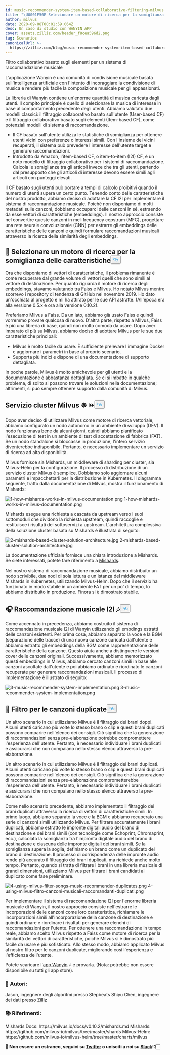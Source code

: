 ```yaml
---
id: music-recommender-system-item-based-collaborative-filtering-milvus.md
title: "\U0001F50E Selezionare un motore di ricerca per la somiglianza delle caratteristiche"
author: milvus
date: 2020-09-08T00:01:59.064Z
desc: Un caso di studio con WANYIN APP
cover: assets.zilliz.com/header_f8cea596d2.png
tag: Scenarios
canonicalUrl: >-
  https://zilliz.com/blog/music-recommender-system-item-based-collaborative-filtering-milvus
---
```

<custom-h1>Filtro collaborativo basato sugli elementi per un sistema di raccomandazione musicale</custom-h1><p>L'applicazione Wanyin è una comunità di condivisione musicale basata sull'intelligenza artificiale con l'intento di incoraggiare la condivisione di musica e rendere più facile la composizione musicale per gli appassionati.</p>
<p>La libreria di Wanyin contiene un'enorme quantità di musica caricata dagli utenti. Il compito principale è quello di selezionare la musica di interesse in base al comportamento precedente degli utenti. Abbiamo valutato due modelli classici: il filtraggio collaborativo basato sull'utente (User-based CF) e il filtraggio collaborativo basato sugli elementi (Item-based CF), come potenziali modelli di sistema di raccomandazione.</p>
<ul>
<li>Il CF basato sull'utente utilizza le statistiche di somiglianza per ottenere utenti vicini con preferenze o interessi simili. Con l'insieme dei vicini recuperati, il sistema può prevedere l'interesse dell'utente target e generare raccomandazioni.</li>
<li>Introdotto da Amazon, l'item-based CF, o item-to-item (I2I) CF, è un noto modello di filtraggio collaborativo per i sistemi di raccomandazione. Calcola le somiglianze tra gli articoli invece che tra gli utenti, partendo dal presupposto che gli articoli di interesse devono essere simili agli articoli con punteggi elevati.</li>
</ul>
<p>Il CF basato sugli utenti può portare a tempi di calcolo proibitivi quando il numero di utenti supera un certo punto. Tenendo conto delle caratteristiche del nostro prodotto, abbiamo deciso di adottare la CF I2I per implementare il sistema di raccomandazione musicale. Poiché non disponiamo di molti metadati sulle canzoni, dobbiamo occuparci delle canzoni in sé, estraendo da esse vettori di caratteristiche (embeddings). Il nostro approccio consiste nel convertire queste canzoni in mel-frequency cepstrum (MFC), progettare una rete neurale convoluzionale (CNN) per estrarre gli embeddings delle caratteristiche delle canzoni e quindi formulare raccomandazioni musicali attraverso la ricerca della similarità degli embeddings.</p>
<h2 id="🔎-Select-an-embedding-similarity-search-engine" class="common-anchor-header">🔎 Selezionare un motore di ricerca per la somiglianza delle caratteristiche<button data-href="#🔎-Select-an-embedding-similarity-search-engine" class="anchor-icon" translate="no">
      <svg translate="no"
        aria-hidden="true"
        focusable="false"
        height="20"
        version="1.1"
        viewBox="0 0 16 16"
        width="16"
      >
        <path
          fill="#0092E4"
          fill-rule="evenodd"
          d="M4 9h1v1H4c-1.5 0-3-1.69-3-3.5S2.55 3 4 3h4c1.45 0 3 1.69 3 3.5 0 1.41-.91 2.72-2 3.25V8.59c.58-.45 1-1.27 1-2.09C10 5.22 8.98 4 8 4H4c-.98 0-2 1.22-2 2.5S3 9 4 9zm9-3h-1v1h1c1 0 2 1.22 2 2.5S13.98 12 13 12H9c-.98 0-2-1.22-2-2.5 0-.83.42-1.64 1-2.09V6.25c-1.09.53-2 1.84-2 3.25C6 11.31 7.55 13 9 13h4c1.45 0 3-1.69 3-3.5S14.5 6 13 6z"
        ></path>
      </svg>
    </button></h2><p>Ora che disponiamo di vettori di caratteristiche, il problema rimanente è come recuperare dal grande volume di vettori quelli che sono simili al vettore di destinazione. Per quanto riguarda il motore di ricerca degli embeddings, stavamo valutando tra Faiss e Milvus. Ho notato Milvus mentre scorrevo i repository di tendenza di GitHub nel novembre 2019. Ho dato un'occhiata al progetto e mi ha attirato per le sue API astratte. (All'epoca era alla versione 0.5.x e ora alla versione 0.10.2).</p>
<p>Preferiamo Milvus a Faiss. Da un lato, abbiamo già usato Faiss e quindi vorremmo provare qualcosa di nuovo. D'altra parte, rispetto a Milvus, Faiss è più una libreria di base, quindi non molto comoda da usare. Dopo aver imparato di più su Milvus, abbiamo deciso di adottare Milvus per le sue due caratteristiche principali:</p>
<ul>
<li>Milvus è molto facile da usare. È sufficiente prelevare l'immagine Docker e aggiornare i parametri in base al proprio scenario.</li>
<li>Supporta più indici e dispone di una documentazione di supporto dettagliata.</li>
</ul>
<p>In poche parole, Milvus è molto amichevole per gli utenti e la documentazione è abbastanza dettagliata. Se ci si imbatte in qualche problema, di solito si possono trovare le soluzioni nella documentazione; altrimenti, si può sempre ottenere supporto dalla comunità di Milvus.</p>
<h2 id="Milvus-cluster-service-☸️-⏩" class="common-anchor-header">Servizio cluster Milvus ☸️ ⏩<button data-href="#Milvus-cluster-service-☸️-⏩" class="anchor-icon" translate="no">
      <svg translate="no"
        aria-hidden="true"
        focusable="false"
        height="20"
        version="1.1"
        viewBox="0 0 16 16"
        width="16"
      >
        <path
          fill="#0092E4"
          fill-rule="evenodd"
          d="M4 9h1v1H4c-1.5 0-3-1.69-3-3.5S2.55 3 4 3h4c1.45 0 3 1.69 3 3.5 0 1.41-.91 2.72-2 3.25V8.59c.58-.45 1-1.27 1-2.09C10 5.22 8.98 4 8 4H4c-.98 0-2 1.22-2 2.5S3 9 4 9zm9-3h-1v1h1c1 0 2 1.22 2 2.5S13.98 12 13 12H9c-.98 0-2-1.22-2-2.5 0-.83.42-1.64 1-2.09V6.25c-1.09.53-2 1.84-2 3.25C6 11.31 7.55 13 9 13h4c1.45 0 3-1.69 3-3.5S14.5 6 13 6z"
        ></path>
      </svg>
    </button></h2><p>Dopo aver deciso di utilizzare Milvus come motore di ricerca vettoriale, abbiamo configurato un nodo autonomo in un ambiente di sviluppo (DEV). Il nodo funzionava bene da alcuni giorni, quindi abbiamo pianificato l'esecuzione di test in un ambiente di test di accettazione di fabbrica (FAT). Se un nodo standalone si bloccasse in produzione, l'intero servizio diventerebbe indisponibile. Pertanto, è necessario implementare un servizio di ricerca ad alta disponibilità.</p>
<p>Milvus fornisce sia Mishards, un middleware di sharding per cluster, sia Milvus-Helm per la configurazione. Il processo di distribuzione di un servizio cluster Milvus è semplice. Dobbiamo solo aggiornare alcuni parametri e impacchettarli per la distribuzione in Kubernetes. Il diagramma seguente, tratto dalla documentazione di Milvus, mostra il funzionamento di Mishards:</p>
<p>
  
   <span class="img-wrapper"> <img translate="no" src="https://assets.zilliz.com/1_how_mishards_works_in_milvus_documentation_43a73076bf.png" alt="1-how-mishards-works-in-milvus-documentation.png" class="doc-image" id="1-how-mishards-works-in-milvus-documentation.png" />
   </span> <span class="img-wrapper"> <span>1-how-mishards-works-in-milvus-documentation.png</span> </span></p>
<p>Mishards esegue una richiesta a cascata da upstream verso i suoi sottomoduli che dividono la richiesta upstream, quindi raccoglie e restituisce i risultati dei sottoservizi a upstream. L'architettura complessiva della soluzione cluster basata su Mishards è illustrata di seguito:</p>
<p>
  
   <span class="img-wrapper"> <img translate="no" src="https://assets.zilliz.com/2_mishards_based_cluster_solution_architecture_3ad89cf269.jpg" alt="2-mishards-based-cluster-solution-architecture.jpg" class="doc-image" id="2-mishards-based-cluster-solution-architecture.jpg" />
   </span> <span class="img-wrapper"> <span>2-mishards-based-cluster-solution-architecture.jpg</span> </span></p>
<p>La documentazione ufficiale fornisce una chiara introduzione a Mishards. Se siete interessati, potete fare riferimento a <a href="https://milvus.io/cn/docs/v0.10.2/mishards.md">Mishards</a>.</p>
<p>Nel nostro sistema di raccomandazione musicale, abbiamo distribuito un nodo scrivibile, due nodi di sola lettura e un'istanza del middleware Mishards in Kubernetes, utilizzando Milvus-Helm. Dopo che il servizio ha funzionato in modo stabile in un ambiente FAT per un po' di tempo, lo abbiamo distribuito in produzione. Finora si è dimostrato stabile.</p>
<h2 id="🎧-I2I-music-recommendation-🎶" class="common-anchor-header">🎧 Raccomandazione musicale I2I 🎶<button data-href="#🎧-I2I-music-recommendation-🎶" class="anchor-icon" translate="no">
      <svg translate="no"
        aria-hidden="true"
        focusable="false"
        height="20"
        version="1.1"
        viewBox="0 0 16 16"
        width="16"
      >
        <path
          fill="#0092E4"
          fill-rule="evenodd"
          d="M4 9h1v1H4c-1.5 0-3-1.69-3-3.5S2.55 3 4 3h4c1.45 0 3 1.69 3 3.5 0 1.41-.91 2.72-2 3.25V8.59c.58-.45 1-1.27 1-2.09C10 5.22 8.98 4 8 4H4c-.98 0-2 1.22-2 2.5S3 9 4 9zm9-3h-1v1h1c1 0 2 1.22 2 2.5S13.98 12 13 12H9c-.98 0-2-1.22-2-2.5 0-.83.42-1.64 1-2.09V6.25c-1.09.53-2 1.84-2 3.25C6 11.31 7.55 13 9 13h4c1.45 0 3-1.69 3-3.5S14.5 6 13 6z"
        ></path>
      </svg>
    </button></h2><p>Come accennato in precedenza, abbiamo costruito il sistema di raccomandazione musicale I2I di Wanyin utilizzando gli embdings estratti delle canzoni esistenti. Per prima cosa, abbiamo separato la voce e la BGM (separazione delle tracce) di una nuova canzone caricata dall'utente e abbiamo estratto gli embeddings della BGM come rappresentazione delle caratteristiche della canzone. Questo aiuta anche a distinguere le versioni cover delle canzoni originali. Successivamente, abbiamo memorizzato questi embeddings in Milvus, abbiamo cercato canzoni simili in base alle canzoni ascoltate dall'utente e poi abbiamo ordinato e riordinato le canzoni recuperate per generare raccomandazioni musicali. Il processo di implementazione è illustrato di seguito:</p>
<p>
  
   <span class="img-wrapper"> <img translate="no" src="https://assets.zilliz.com/3_music_recommender_system_implementation_c52a333eb8.png" alt="3-music-recommender-system-implementation.png" class="doc-image" id="3-music-recommender-system-implementation.png" />
   </span> <span class="img-wrapper"> <span>3-music-recommender-system-implementation.png</span> </span></p>
<h2 id="🚫-Duplicate-song-filter" class="common-anchor-header">🚫 Filtro per le canzoni duplicate<button data-href="#🚫-Duplicate-song-filter" class="anchor-icon" translate="no">
      <svg translate="no"
        aria-hidden="true"
        focusable="false"
        height="20"
        version="1.1"
        viewBox="0 0 16 16"
        width="16"
      >
        <path
          fill="#0092E4"
          fill-rule="evenodd"
          d="M4 9h1v1H4c-1.5 0-3-1.69-3-3.5S2.55 3 4 3h4c1.45 0 3 1.69 3 3.5 0 1.41-.91 2.72-2 3.25V8.59c.58-.45 1-1.27 1-2.09C10 5.22 8.98 4 8 4H4c-.98 0-2 1.22-2 2.5S3 9 4 9zm9-3h-1v1h1c1 0 2 1.22 2 2.5S13.98 12 13 12H9c-.98 0-2-1.22-2-2.5 0-.83.42-1.64 1-2.09V6.25c-1.09.53-2 1.84-2 3.25C6 11.31 7.55 13 9 13h4c1.45 0 3-1.69 3-3.5S14.5 6 13 6z"
        ></path>
      </svg>
    </button></h2><p>Un altro scenario in cui utilizziamo Milvus è il filtraggio dei brani doppi. Alcuni utenti caricano più volte lo stesso brano o clip e questi brani duplicati possono comparire nell'elenco dei consigli. Ciò significa che la generazione di raccomandazioni senza pre-elaborazione potrebbe compromettere l'esperienza dell'utente. Pertanto, è necessario individuare i brani duplicati e assicurarsi che non compaiano nello stesso elenco attraverso la pre-elaborazione.</p>
<p>Un altro scenario in cui utilizziamo Milvus è il filtraggio dei brani duplicati. Alcuni utenti caricano più volte lo stesso brano o clip e questi brani duplicati possono comparire nell'elenco dei consigli. Ciò significa che la generazione di raccomandazioni senza pre-elaborazione comprometterebbe l'esperienza dell'utente. Pertanto, è necessario individuare i brani duplicati e assicurarsi che non compaiano nello stesso elenco attraverso la pre-elaborazione.</p>
<p>Come nello scenario precedente, abbiamo implementato il filtraggio dei brani duplicati attraverso la ricerca di vettori di caratteristiche simili. In primo luogo, abbiamo separato la voce e la BGM e abbiamo recuperato una serie di canzoni simili utilizzando Milvus. Per filtrare accuratamente i brani duplicati, abbiamo estratto le impronte digitali audio del brano di destinazione e dei brani simili (con tecnologie come Echoprint, Chromaprint, ecc.), calcolato la somiglianza tra l'impronta digitale audio del brano di destinazione e ciascuna delle impronte digitali dei brani simili. Se la somiglianza supera la soglia, definiamo un brano come un duplicato del brano di destinazione. Il processo di corrispondenza delle impronte audio rende più accurato il filtraggio dei brani duplicati, ma richiede anche molto tempo. Pertanto, quando si tratta di filtrare i brani in una libreria musicale di grandi dimensioni, utilizziamo Milvus per filtrare i brani candidati al duplicato come fase preliminare.</p>
<p>
  
   <span class="img-wrapper"> <img translate="no" src="https://assets.zilliz.com/4_using_milvus_filter_songs_music_recommender_duplicates_0ff68d3e67.png" alt="4-using-milvus-filter-songs-music-recommender-duplicates.png" class="doc-image" id="4-using-milvus-filter-songs-music-recommender-duplicates.png" />
   </span> <span class="img-wrapper"> <span>4-using-milvus-filtro-canzoni-musicali-raccomandanti-duplicati.png</span> </span></p>
<p>Per implementare il sistema di raccomandazione I2I per l'enorme libreria musicale di Wanyin, il nostro approccio consiste nell'estrarre le incorporazioni delle canzoni come loro caratteristica, richiamare le incorporazioni simili all'incorporazione della canzone di destinazione e quindi ordinare e riordinare i risultati per generare elenchi di raccomandazioni per l'utente. Per ottenere una raccomandazione in tempo reale, abbiamo scelto Milvus rispetto a Faiss come motore di ricerca per la similarità dei vettori di caratteristiche, poiché Milvus si è dimostrato più facile da usare e più sofisticato. Allo stesso modo, abbiamo applicato Milvus al nostro filtro per le canzoni duplicate, migliorando così l'esperienza e l'efficienza dell'utente.</p>
<p>Potete scaricare l'<a href="https://enjoymusic.ai/wanyin">app Wanyin</a> 🎶 e provarla. (Nota: potrebbe non essere disponibile su tutti gli app store).</p>
<h3 id="📝-Authors" class="common-anchor-header">📝 Autori:</h3><p>Jason, ingegnere degli algoritmi presso Stepbeats Shiyu Chen, ingegnere dei dati presso Zilliz</p>
<h3 id="📚-References" class="common-anchor-header">📚 Riferimenti:</h3><p>Mishards Docs: https://milvus.io/docs/v0.10.2/mishards.md Mishards: https://github.com/milvus-io/milvus/tree/master/shards Milvus-Helm: https://github.com/milvus-io/milvus-helm/tree/master/charts/milvus</p>
<p><strong>🤗 Non essere un estraneo, seguici su <a href="https://twitter.com/milvusio/">Twitter</a> o unisciti a noi su <a href="https://milvusio.slack.com/join/shared_invite/zt-e0u4qu3k-bI2GDNys3ZqX1YCJ9OM~GQ#/">Slack</a>!👇🏻</strong></p>
